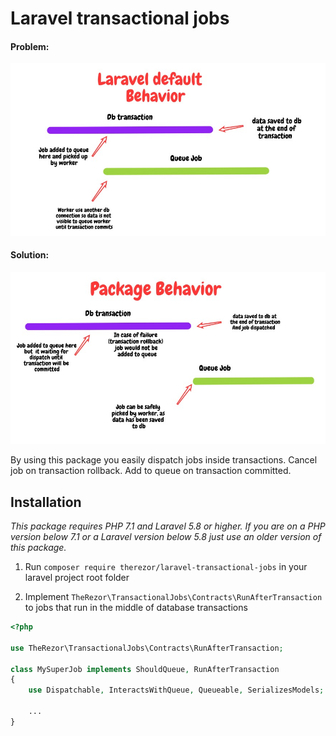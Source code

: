 # Laravel transactional jobs
#### Problem:
![](img/laravel_schema.jpeg)
#### Solution:
![](img/package_schema.jpeg)


By using this package you easily dispatch jobs inside transactions. Cancel job on transaction rollback. Add to queue on transaction committed.

## Installation
_This package requires PHP 7.1 and Laravel 5.8 or higher._
_If you are on a PHP version below 7.1 or a Laravel version below 5.8 just use an older version of this package._

1) Run ```composer require therezor/laravel-transactional-jobs``` in your laravel project root folder

2) Implement `TheRezor\TransactionalJobs\Contracts\RunAfterTransaction` to jobs that run in the middle of database transactions

```php
<?php

use TheRezor\TransactionalJobs\Contracts\RunAfterTransaction;

class MySuperJob implements ShouldQueue, RunAfterTransaction
{
    use Dispatchable, InteractsWithQueue, Queueable, SerializesModels;
    
    ...
}
```
